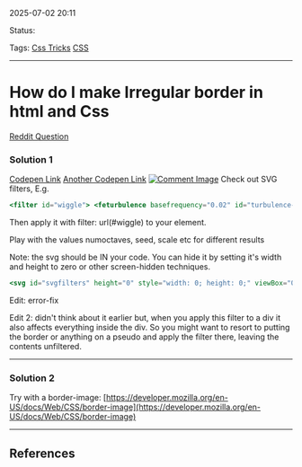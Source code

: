 
2025-07-02 20:11

Status:

Tags: [Css Tricks](../../3%20-%20Tags/Css%20Tricks.md) [CSS](../../3%20-%20Tags/CSS.md)

---
# How do I make Irregular border in html and Css

[Reddit Question](https://www.reddit.com/r/css/comments/1lov8gv/how_do_i_make_this_border_in_html_and_css/)
### Solution 1
[Codepen Link](https://codepen.io/tomhermans/pen/WbvWWzB)
[Another Codepen Link](https://codepen.io/eclarrrk/pen/VYLNgQR)
[![Comment Image](https://preview.redd.it/how-do-i-make-this-border-in-html-and-css-irregular-border-v0-v5alj2tcl8af1.jpeg?width=1220&format=pjpg&auto=webp&s=c3e9e81bd47314c079ed8140272f6dd6b751030f)](https://preview.redd.it/how-do-i-make-this-border-in-html-and-css-irregular-border-v0-v5alj2tcl8af1.jpeg?width=1220&format=pjpg&auto=webp&s=c3e9e81bd47314c079ed8140272f6dd6b751030f)
Check out SVG filters, E.g.
```jsx
<filter id="wiggle"> <feturbulence basefrequency="0.02" id="turbulence-3" numoctaves="3" result="noise" seed="3"></feturbulence> <fedisplacementmap in2="noise" in="SourceGraphic" scale="3"></fedisplacementmap> </filter>
```

Then apply it with filter: url(#wiggle) to your element.

Play with the values numoctaves, seed, scale etc for different results

Note: the svg should be IN your code. You can hide it by setting it's width and height to zero or other screen-hidden techniques.

```jsx
<svg id="svgfilters" height="0" style="width: 0; height: 0;" viewBox="0 0 1400 1400" xmlns="\\\[\[[[http://www.w3.org/2000/svg\\\](http://www.w3.org/2000/svg)\](http://www.w3.org/2000/svg\](http://www.w3.org/2000/svg))](http://www.w3.org/2000/svg\](http://www.w3.org/2000/svg)](http://www.w3.org/2000/svg](http://www.w3.org/2000/svg)))](http://www.w3.org/2000/svg///]\(http://www.w3.org/2000/svg\)/]\(http://www.w3.org/2000/svg/]\(http://www.w3.org/2000/svg\)\)]\(http://www.w3.org/2000/svg/]\(http://www.w3.org/2000/svg\)]\(http://www.w3.org/2000/svg]\(http://www.w3.org/2000/svg\)\)\))" clip-rule="evenodd" stroke-linejoin="round" stroke-miterlimit="2"> <defs> YOUR FILTER OR MULTIPLE FILTERS WITH DIFFERENT ID's </defs> </svg>
```

Edit: error-fix

Edit 2: didn't think about it earlier but, when you apply this filter to a div it also affects everything inside the div. So you might want to resort to putting the border or anything on a pseudo and apply the filter there, leaving the contents unfiltered.

---
### Solution 2

Try with a border-image: [https://developer.mozilla.org/en-US/docs/Web/CSS/border-image](https://developer.mozilla.org/en-US/docs/Web/CSS/border-image)


---
## References